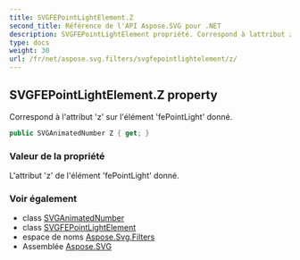 ```yaml
---
title: SVGFEPointLightElement.Z
second_title: Référence de l'API Aspose.SVG pour .NET
description: SVGFEPointLightElement propriété. Correspond à lattribut z sur lélément fePointLight donné.
type: docs
weight: 30
url: /fr/net/aspose.svg.filters/svgfepointlightelement/z/
---
```

## SVGFEPointLightElement.Z property

Correspond à l'attribut 'z' sur l'élément 'fePointLight' donné.

```csharp
public SVGAnimatedNumber Z { get; }
```

### Valeur de la propriété

L'attribut 'z' de l'élément 'fePointLight' donné.

### Voir également

* class [SVGAnimatedNumber](../../../aspose.svg.datatypes/svganimatednumber/)
* class [SVGFEPointLightElement](../)
* espace de noms [Aspose.Svg.Filters](../../svgfepointlightelement/)
* Assemblée [Aspose.SVG](../../../)


